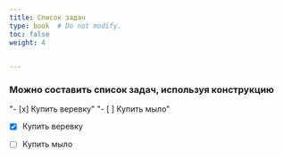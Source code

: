 ```yaml
---
title: Список задач
type: book  # Do not modify.
toc: false
weight: 4
  

---
```


### Можно составить список задач, используя конструкцию 

"- [x] Купить веревку"
 "- [ ] Купить мыло" 

- [x] Купить веревку
- [ ]  Купить мыло

